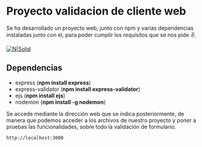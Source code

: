 # Proyecto validacion de cliente web

Se ha desarrollado un proyecto web, junto con npm y varias dependencias
instaladas junto con el, para poder cumplir los requisitos que se nos pide ✌️.

[![N|Solid](https://seeklogo.com/images/N/npm-logo-01B8642EDD-seeklogo.com.png)](https://www.npmjs.com/)

## Dependencias

- express (**npm install express**)
- express-validator (**npm install express-validator**)
- ejs (**npm install ejs**)
- nodemon (**npm install -g nodemon**)

Se accede mediante la dirección web que se indica posteriormente,
de manera que podemos acceder a los archivos de nuestro proyecto
y poner a pruebas las funcionalidades, sobre todo la validación de formulario.

```sh
http://localhost:3000
```
